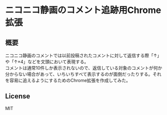 ニコニコ静画のコメント追跡用Chrome拡張
========================

概要
-----
ニコニコ静画のコメントでは以前投稿されたコメントに対して返信する際「↑」や「↑×4」などを文頭において表現する。  
コメントは通常10件しか表示されないので、返信している対象のコメントが何か分からない場合があって、いちいちすべて表示するのが面倒だったりする。それを容易に追えるようにするためのChrome拡張を作成してみた。  

License
-----

MIT
